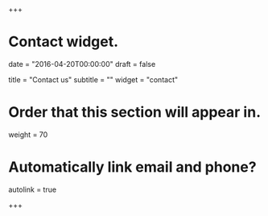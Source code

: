 +++
# Contact widget.

date = "2016-04-20T00:00:00"
draft = false

title = "Contact us"
subtitle = ""
widget = "contact"

# Order that this section will appear in.
weight = 70

# Automatically link email and phone?
autolink = true

+++

